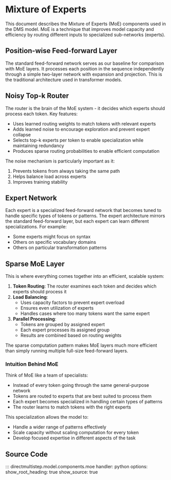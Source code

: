 # Mixture of Experts

This document describes the Mixture of Experts (MoE) components used in the DMS model. MoE is a technique that improves model capacity and efficiency by routing different inputs to specialized sub-networks (experts).

## Position-wise Feed-forward Layer

The standard feed-forward network serves as our baseline for comparison with MoE layers. It processes each position in the sequence independently through a simple two-layer network with expansion and projection. This is the traditional architecture used in transformer models.

## Noisy Top-k Router

The router is the brain of the MoE system - it decides which experts should process each token. Key features:

- Uses learned routing weights to match tokens with relevant experts
- Adds learned noise to encourage exploration and prevent expert collapse
- Selects top-k experts per token to enable specialization while maintaining redundancy
- Produces sparse routing probabilities to enable efficient computation

The noise mechanism is particularly important as it:

1. Prevents tokens from always taking the same path
2. Helps balance load across experts
3. Improves training stability

## Expert Network

Each expert is a specialized feed-forward network that becomes tuned to handle specific types of tokens or patterns. The expert architecture mirrors the standard feed-forward layer, but each expert can learn different specializations. For example:

- Some experts might focus on syntax
- Others on specific vocabulary domains
- Others on particular transformation patterns

## Sparse MoE Layer

This is where everything comes together into an efficient, scalable system:

1. **Token Routing**: The router examines each token and decides which experts should process it
2. **Load Balancing**:
    - Uses capacity factors to prevent expert overload
    - Ensures even utilization of experts
    - Handles cases where too many tokens want the same expert
3. **Parallel Processing**:
    - Tokens are grouped by assigned expert
    - Each expert processes its assigned group
    - Results are combined based on routing weights

The sparse computation pattern makes MoE layers much more efficient than simply running multiple full-size feed-forward layers.

### Intuition Behind MoE

Think of MoE like a team of specialists:

- Instead of every token going through the same general-purpose network
- Tokens are routed to experts that are best suited to process them
- Each expert becomes specialized in handling certain types of patterns
- The router learns to match tokens with the right experts

This specialization allows the model to:

- Handle a wider range of patterns effectively
- Scale capacity without scaling computation for every token
- Develop focused expertise in different aspects of the task

## Source Code

::: directmultistep.model.components.moe
    handler: python
    options:
      show_root_heading: true
      show_source: true
